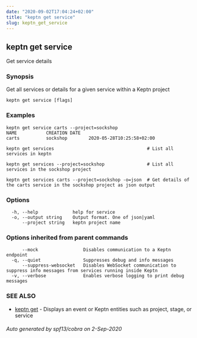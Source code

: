 ```yaml
---
date: "2020-09-02T17:04:24+02:00"
title: "keptn get service"
slug: keptn_get_service
---
```

## keptn get service

Get service details

### Synopsis

Get all services or details for a given service within a Keptn project

```
keptn get service [flags]
```

### Examples

```
keptn get service carts --project=sockshop
NAME           CREATION DATE                 
carts          sockshop        2020-05-28T10:25:58+02:00

keptn get services                                   # List all services in keptn

keptn get services --project=sockshop                # List all services in the sockshop project

keptn get services carts --project=sockshop -o=json  # Get details of the carts service in the sockshop project as json output

```

### Options

```
  -h, --help             help for service
  -o, --output string    Output format. One of json|yaml
      --project string   keptn project name
```

### Options inherited from parent commands

```
      --mock                 Disables communication to a Keptn endpoint
  -q, --quiet                Suppresses debug and info messages
      --suppress-websocket   Disables WebSocket communication to suppress info messages from services running inside Keptn
  -v, --verbose              Enables verbose logging to print debug messages
```

### SEE ALSO

* [keptn get](../keptn_get/)	 - Displays an event or Keptn entities such as project, stage, or service

###### Auto generated by spf13/cobra on 2-Sep-2020
